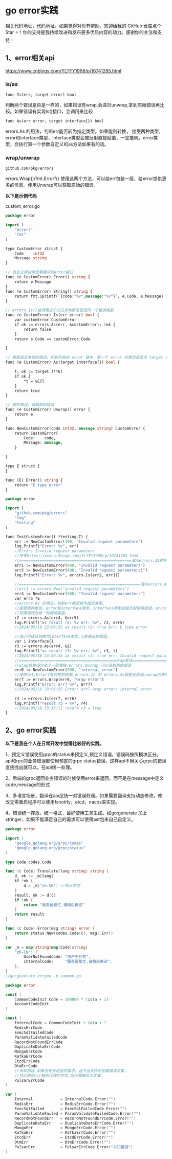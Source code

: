 # go error实践

相关代码地址，[代码地址](https://github.com/luxun9527/go-lib/tree/master/utils/errors)，如果觉得对你有帮助，欢迎给我的 GitHub 仓库点个 Star ⭐！你的支持是我持续改进和发布更多优质内容的动力。感谢你的关注和支持！

## 1、error相关api

https://www.cnblogs.com/YLTFY1998/p/16741285.html

### is/as

```
func Is(err, target error) bool
```

判断两个错误是否是一样的，如果错误有wrap,会递归unwrap,拿到原始错误再比较。如果错误有实现Is()接口，会调用来比较

```
func As(err error, target interface{}) bool
```

errors.As 的用法，判断err能否转为指定类型。如果能则转换，	接受两种类型，error和interface类型，interface类型会被反射直接赋值，一定能转。error类型，会执行第一个参数自定义的as方法如果有的话。



### wrap/unwrap

```
github.com/pkg/errors
```

errors.Wrap()/fmt.Errorf() 使用这两个方法，可以给err包装一层，给error提供更多的信息。使用Unwrap可以获取原始的错误。

**以下是示例代码**

custom_error.go

```protobuf
package error

import (
	"errors"
	"fmt"
)

type CustomError struct {
	Code    int32
	Message string
}

// 自定义错误类型需要实现error接口
func (e CustomError) Error() string {
	return e.Message
}
func (e CustomError) String() string {
	return fmt.Sprintf(`{code:"%v",message:"%v"}`, e.Code, e.Message)
}

// errors.Is()会调用这个方法来判断是否是同一个错误类型
func (e CustomError) Is(err error) bool {
	var customError CustomError
	if ok := errors.As(err, &customError); !ok {
		return false
	}
	return e.Code == customError.Code

}

// 提取指定类型的错误，判断包装的 error 链中，某一个 error 的类型是否与 target 相同，并提取第一个符合目标类型的错误的值，将其赋值给 target。
func (e CustomError) As(target interface{}) bool {

	t, ok := target.(**E)
	if ok {
		*t = &E{}
	}
	return true
}

// 解析错误，获取原始错误
func (e CustomError) Unwrap() error {
	return e
}

func NewCustomError(code int32, message string) CustomError {
	return CustomError{
		Code:    code,
		Message: message,
	}

}

type E struct {
}

func (E) Error() string {
	return "E type error"
}
```



```protobuf
package error

import (
	"github.com/pkg/errors"
	"log"
	"testing"
)

func TestCustomError(t *testing.T) {
	err := NewCustomError(400, "Invalid request parameters")
	log.Printf("Error: %v", err)
	//Error: Invalid request parameters
	//参考https://www.cnblogs.com/YLTFY1998/p/16741285.html
	//=================================================演示errors.IS的用法比较错误是否相同=============================================
	err1 := NewCustomError(400, "Invalid request parameters")
	err2 := NewCustomError(400, "Invalid request parameters1")
	log.Printf("Error: %v", errors.Is(err2, err1))

	//=====================================================演示errors.As错误装换=================================================
	//err3 := errors.New("invalid request parameters")
	err4 := NewCustomError(400, "Invalid request parameters")
	var err5 *E
	//errors.As 的用法，判断err能否转为指定类型。
	//接受两种类型，error和interface类型，interface类型会被反射直接赋值，error类型，会执行第一个参数自定义的as方法如果有的话。
	//将错误转为另一种错误类型。
	r2 := errors.As(err4, &err5)
	log.Printf("as result r2: %v err: %v", r2, err5)
	//2024/05/18 23:06:55 as result r2: true err: E type error

	//演示将错误转换为interface类型，i会被反射赋值。
	var i interface{}
	r3 := errors.As(err4, &i)
	log.Printf("as result r3: %v err: %v", r3, i)
	//2024/05/18 23:06:55 as result r3: true err: Invalid request parameters
	//==========================================wrap用法==================================================
	//wrap给错误包装了一层堆栈,errors.Unwrap 可以获取原始错误
	err6 := NewCustomError(500, "internal error")
	//使用fmt.Errorf有同样的效果,errors.Is 和 errors.As都是会逐层unwrap的来判断原始错误。
	err7 := errors.Wrap(err6, "wrap error")
	log.Printf("Error: err7 %v", err7)
	//2024/05/18 23:06:55 Error: err7 wrap error: internal error

	r4 := errors.Is(err7, err6)
	log.Printf("result r3 = %v", r4)
	//2024/05/18 23:16:11 result r3 = true
}
```

## 2、go error实践

**以下是我在个人在日常开发中觉得比较好的实践。**

1、预定义错误使用grpc的status来预定义,预定义错误，错误码按照模块区分。api和rpc的业务错误都使用预定的grpc status错误，这样api不用关心grpc的错误直接抛出就可以，在api统一处理。

2、后端的grpc返回业务错误的时候使用error来返回，而不是在message中定义code,message的形式

3、多语言场景，翻译在api层统一对错误处理。如果需要翻译支持动态修改，修改无需重启程序可以使用fsnotify，etcd，nacos来实现。

4、错误统一存放，统一格式，最好使用工具生成。如go:generate 加上stringer，如果不能满足自己的需求可以使用ast包来自己自定义。



```go
package error

import (
	"google.golang.org/grpc/codes"
	"google.golang.org/grpc/status"
)

type Code codes.Code

func (c Code) Translate(lang string) string {
	d, ok := _m[lang]
	if !ok {
		d = _m["zh-CN"] //默认中文
	}
	result, ok := d[c]
	if !ok {
		return "服务器繁忙,请稍后再试"
	}
	return result
}

func (c Code) Error(msg string) error {
	return status.New(codes.Code(c), msg).Err()
}

var _m = map[string]map[Code]string{
	"zh-CN": {
		UserNotFoundCode: "用户不存在",
		InternalCode:     "服务器繁忙,请稍后再试",
	},
}
//go:generate errgen -p common.go

package error

const (
    CommonCodeInit Code = 100000 * (iota + 1)
    AccountCodeInit
)

const (
    InternalCode = CommonCodeInit + iota + 1
    RedisErrCode
    ExecSqlFailedCode
    ParamValidateFailedCode
    RecordNotFoundErrCode
    DuplicateDataErrCode
    MongoErrCode
    KafkaErrCode
    EtcdErrCode
    DtmErrCode
    //未知错误 如果没有多语言的需求，且不出文件中加载错误文案，
    //可以使用ast解析注释的方式,将注释解析为文案。
    PulsarErrCode
)

var (
    Internal            = InternalCode.Error("")
    RedisErr            = RedisErrCode.Error("")
    ExecSqlFailed       = ExecSqlFailedCode.Error("")
    ParamValidateFailed = ParamValidateFailedCode.Error("")
    RecordNotFoundErr   = RecordNotFoundErrCode.Error("")
    DuplicateDataErr    = DuplicateDataErrCode.Error("")
    MongoErr            = MongoErrCode.Error("")
    KafkaErr            = KafkaErrCode.Error("")
    EtcdErr             = EtcdErrCode.Error("")
    DtmErr              = DtmErrCode.Error("")
    PulsarErr           = PulsarErrCode.Error("未知错误")
)
```